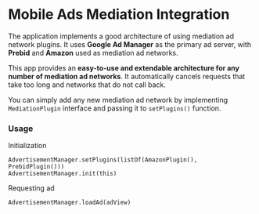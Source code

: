 # Mobile Ads Mediation Integration

The application implements a good architecture of using mediation ad network plugins. 
It uses **Google Ad Manager** as the primary ad server, with **Prebid** and **Amazon** used as mediation ad networks.

This app provides an **easy-to-use and extendable architecture for any number of mediation ad networks**. 
It automatically cancels requests that take too long and networks that do not call back.

You can simply add any new mediation ad network by implementing `MediationPlugin` interface 
and passing it to `setPlugins()` function.

### Usage

Initialization

```
AdvertisementManager.setPlugins(listOf(AmazonPlugin(), PrebidPlugin()))
AdvertisementManager.init(this)
```

Requesting ad

```
AdvertisementManager.loadAd(adView)
```


